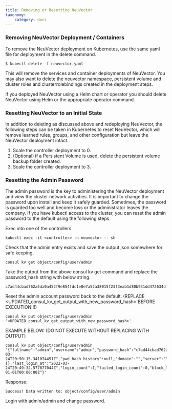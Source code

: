 ```yaml
---
title: Removing or Resetting NeuVector
taxonomy:
    category: docs
---
```



### Removing NeuVector Deployment / Containers

To remove the NeuVector deployment on Kubernetes, use the same yaml file for deployment in the delete command.
```
$ kubectl delete -f neuvector.yaml
```

This will remove the services and container deployments of NeuVector. You may also want to delete the neuvector namespace, persistent volume and cluster roles and clusterrolebindings created in the deployment steps.

If you deployed NeuVector using a Helm chart or operator you should delete NeuVector using Helm or the appropriate operator command.

### Resetting NeuVector to an Initial State
In addition to deleting as discussed above and redeploying NeuVector, the following steps can be taken in Kubernetes to reset NeuVector, which will remove learned rules, groups, and other configuration but leave the NeuVector deployment intact.

1. Scale the controller deployment to 0.
2. (Optional) if a Persistent Volume is used, delete the persistent volume backup folder created.
3. Scale the controller deployment to 3.

### Resetting the Admin Password
The admin password is the key to administering the NeuVector deployment and view the cluster network activities.  It is important to change the password upon install and keep it safely guarded.  Sometimes, the password is guarded too well and become loss or the administrator leaves the company.  If you have kubectl access to the cluster, you can reset the admin password to the default using the following steps.

Exec into one of the controllers.
```
kubectl exec -it <controller> -n neuvector -- sh
```

Check that the admin entry exists and save the output json somewhere for safe keeping. 
```
consul kv get object/config/user/admin
```
Take the output from the above consul kv get command and replace the password_hash string with below string.

```
c7ad44cbad762a5da0a452f9e854fdc1e0e7a52a38015f23f3eab1d80b931dd472634dfac71cd34ebc35d16ab7fb8a90c81f975113d6c7538dc69dd8de9077ec
```

Reset the admin account password back to the default. (REPLACE <UPDATED_consul_kv_get_output_with_new_password_hash> BEFORE EXECUTION!!!)
```
consul kv put object/config/user/admin '<UPDATED_consul_kv_get_output_with_new_password_hash>'
```
EXAMPLE BELOW: (DO NOT EXECUTE WITHOUT REPLACING WITH OUTPUT)

```
consul kv put object/config/user/admin '{"fullname":"admin","username":"admin","password_hash":"c7ad44cbad762a5da0a452f9e854fdc1e0e7a52a38015f23f3eab1d80b931dd472634dfac71cd34ebc35d16ab7fb8a90c81f975113d6c7538dc69dd8de9077ec","pwd_reset_time":"2022-03-24T20:50:15.341074451Z","pwd_hash_history":null,"domain":"","server":"","email":"","role":"admin","role_oride":false,"timeout":300,"locale":"en","role_domains":{},"last_login_at":"2022-03-24T20:49:32.577877044Z","login_count":1,"failed_login_count":0,"block_login_since":"0001-01-01T00:00:00Z"}'
```
Response:
```
Success! Data written to: object/config/user/admin
```

Login with admin/admin and change password.
